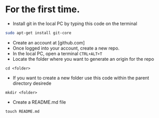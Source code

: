 # For the first time.
- Install git in the local PC by typing this code on the terminal
```bash
sudo apt-get install git-core
```
- Create an account at [github.com]
- Once logged into  your account, create a new repo.
- In the local PC, open a terminal `CTRL+ALT+T`
- Locate the folder where you want to generate an origin for the repo

`cd <folder>`
- If you want to create a new folder use this code within the parent directory desirede

`mkdir <folder>`
- Create a README.md file

`touch README.md`
